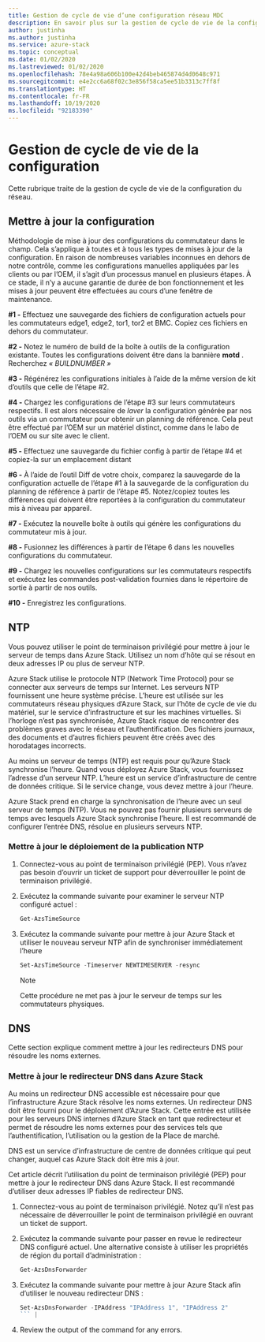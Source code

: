 ```yaml
---
title: Gestion de cycle de vie d’une configuration réseau MDC
description: En savoir plus sur la gestion de cycle de vie de la configuration réseau pour l’appareil MDC.
author: justinha
ms.author: justinha
ms.service: azure-stack
ms.topic: conceptual
ms.date: 01/02/2020
ms.lastreviewed: 01/02/2020
ms.openlocfilehash: 78e4a98a606b100e42d4beb465874d4d0648c971
ms.sourcegitcommit: e4e2cc6a68f02c3e856f58ca5ee51b3313c7ff8f
ms.translationtype: HT
ms.contentlocale: fr-FR
ms.lasthandoff: 10/19/2020
ms.locfileid: "92183390"
---
```

# <a name="configuration-lifecycle-management"></a>Gestion de cycle de vie de la configuration

Cette rubrique traite de la gestion de cycle de vie de la configuration du réseau.

## <a name="update-configuration"></a>Mettre à jour la configuration


Méthodologie de mise à jour des configurations du commutateur dans le champ. Cela s’applique à toutes et à tous les types de mises à jour de la configuration. En raison de nombreuses variables inconnues en dehors de notre contrôle, comme les configurations manuelles appliquées par les clients ou par l’OEM, il s’agit d’un processus manuel en plusieurs étapes. À ce stade, il n’y a aucune garantie de durée de bon fonctionnement et les mises à jour peuvent être effectuées au cours d’une fenêtre de maintenance.

**\#1 -** Effectuez une sauvegarde des fichiers de configuration actuels pour les commutateurs edge1, edge2, tor1, tor2 et BMC. Copiez ces fichiers en dehors du commutateur.

**\#2 -** Notez le numéro de build de la boîte à outils de la configuration existante.
Toutes les configurations doivent être dans la bannière **motd** . Recherchez *« BUILDNUMBER »*

**\#3 -** Régénérez les configurations initiales à l’aide de la même version de kit d’outils que celle de l’étape \#2.

**\#4 -** Chargez les configurations de l’étape \#3 sur leurs commutateurs respectifs.
Il est alors nécessaire de *laver* la configuration générée par nos outils via un commutateur pour obtenir un planning de référence. Cela peut être effectué par l’OEM sur un matériel distinct, comme dans le labo de l’OEM ou sur site avec le client.

**\#5 -** Effectuez une sauvegarde du fichier config à partir de l’étape \#4 et copiez-la sur un emplacement distant

**\#6 -** À l’aide de l’outil Diff de votre choix, comparez la sauvegarde de la configuration actuelle de l’étape \#1 à la sauvegarde de la configuration du planning de référence à partir de l’étape \#5. Notez/copiez toutes les différences qui doivent être reportées à la configuration du commutateur mis à niveau par appareil.

**\#7 -** Exécutez la nouvelle boîte à outils qui génère les configurations du commutateur mis à jour.

**\#8 -** Fusionnez les différences à partir de l’étape 6 dans les nouvelles configurations du commutateur.

**\#9 -** Chargez les nouvelles configurations sur les commutateurs respectifs et exécutez les commandes post-validation fournies dans le répertoire de sortie à partir de nos outils.

**\#10 -** Enregistrez les configurations.

## <a name="ntp"></a>NTP

Vous pouvez utiliser le point de terminaison privilégié pour mettre à jour le serveur de temps dans Azure Stack. Utilisez un nom d’hôte qui se résout en deux adresses IP ou plus de serveur NTP.

Azure Stack utilise le protocole NTP (Network Time Protocol) pour se connecter aux serveurs de temps sur Internet. Les serveurs NTP fournissent une heure système précise. L’heure est utilisée sur les commutateurs réseau physiques d’Azure Stack, sur l’hôte de cycle de vie du matériel, sur le service d’infrastructure et sur les machines virtuelles. Si l’horloge n’est pas synchronisée, Azure Stack risque de rencontrer des problèmes graves avec le réseau et l’authentification. Des fichiers journaux, des documents et d’autres fichiers peuvent être créés avec des horodatages incorrects.

Au moins un serveur de temps (NTP) est requis pour qu’Azure Stack synchronise l’heure.
Quand vous déployez Azure Stack, vous fournissez l’adresse d’un serveur NTP. L’heure est un service d’infrastructure de centre de données critique. Si le service change, vous devez mettre à jour l’heure.

Azure Stack prend en charge la synchronisation de l’heure avec un seul serveur de temps (NTP). Vous ne pouvez pas fournir plusieurs serveurs de temps avec lesquels Azure Stack synchronise l’heure. Il est recommandé de configurer l’entrée DNS, résolue en plusieurs serveurs NTP. 


### <a name="update-ntp-post-deployment"></a>Mettre à jour le déploiement de la publication NTP

1.  Connectez-vous au point de terminaison privilégié (PEP). Vous n’avez pas besoin d’ouvrir un ticket de support pour déverrouiller le point de terminaison privilégié. 

2.  Exécutez la commande suivante pour examiner le serveur NTP configuré actuel :

    ```powershell
    Get-AzsTimeSource
    ```

3.  Exécutez la commande suivante pour mettre à jour Azure Stack et utiliser le nouveau serveur NTP afin de synchroniser immédiatement l’heure

    ```powershell
    Set-AzsTimeSource -Timeserver NEWTIMESERVER -resync
    ```

    >[!NOTE] 
    >Cette procédure ne met pas à jour le serveur de temps sur les commutateurs physiques. 


## <a name="dns"></a>DNS

Cette section explique comment mettre à jour les redirecteurs DNS pour résoudre les noms externes.

### <a name="update-the-dns-forwarder-in-azure-stack"></a>Mettre à jour le redirecteur DNS dans Azure Stack

Au moins un redirecteur DNS accessible est nécessaire pour que l’infrastructure Azure Stack résolve les noms externes. Un redirecteur DNS doit être fourni pour le déploiement d’Azure Stack. Cette entrée est utilisée pour les serveurs DNS internes d’Azure Stack en tant que redirecteur et permet de résoudre les noms externes pour des services tels que l’authentification, l’utilisation ou la gestion de la Place de marché.

DNS est un service d’infrastructure de centre de données critique qui peut changer, auquel cas Azure Stack doit être mis à jour.

Cet article décrit l’utilisation du point de terminaison privilégié (PEP) pour mettre à jour le redirecteur DNS dans Azure Stack. Il est recommandé d’utiliser deux adresses IP fiables de redirecteur DNS.

1.  Connectez-vous au point de terminaison privilégié. Notez qu’il n’est pas nécessaire de déverrouiller le point de terminaison privilégié en ouvrant un ticket de support.

2.  Exécutez la commande suivante pour passer en revue le redirecteur DNS configuré actuel. Une alternative consiste à utiliser les propriétés de région du portail d’administration :

    ```powershell
    Get-AzsDnsForwarder 
    ```

3.  Exécutez la commande suivante pour mettre à jour Azure Stack afin d’utiliser le nouveau redirecteur DNS :

    ```powershell
    Set-AzsDnsForwarder -IPAddress "IPAddress 1", "IPAddress 2"
    ``` |

4.  Review the output of the command for any errors.
